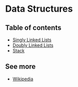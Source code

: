 # Data Structures

## Table of contents
  - [Singly Linked Lists](./src/singly-linked-lists/README.md)
  - [Doubly Linked Lists](./src/doubly-linked-list/README.md)
  - [Stack](./src/stack/README.md)

## See more
  - [Wikipedia](https://en.wikipedia.org/wiki/Data_structure)

